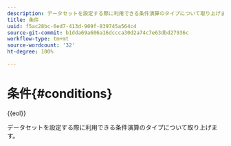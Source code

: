 ```yaml
---
description: データセットを設定する際に利用できる条件演算のタイプについて取り上げます。
title: 条件
uuid: f5ac28bc-6ed7-413d-909f-839745a564c4
source-git-commit: b1dda69a606a16dccca30d2a74c7e63dbd27936c
workflow-type: tm+mt
source-wordcount: '32'
ht-degree: 100%

---
```



# 条件{#conditions}

{{eol}}

データセットを設定する際に利用できる条件演算のタイプについて取り上げます。

